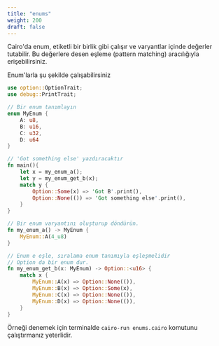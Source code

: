 ```yaml
---
title: "enums"
weight: 200
draft: false
---
```


Cairo'da enum, etiketli bir birlik gibi çalışır ve varyantlar içinde değerler tutabilir. Bu değerlere desen eşleme (pattern matching) aracılığıyla erişebilirsiniz.

Enum'larla şu şekilde çalışabilirsiniz

```rust {.codebox}
use option::OptionTrait;
use debug::PrintTrait;

// Bir enum tanımlayın
enum MyEnum {
    A: u8,
    B: u16,
    C: u32,
    D: u64
}

// 'Got something else' yazdıracaktır
fn main(){
    let x = my_enum_a();
    let y = my_enum_get_b(x);
    match y {
        Option::Some(x) => 'Got B'.print(),
        Option::None(()) => 'Got something else'.print(),
    } 
}

// Bir enum varyantını oluşturup döndürün.
fn my_enum_a() -> MyEnum {
    MyEnum::A(4_u8)
}

// Enum e eşle, sıralama enum tanımıyla eşleşmelidir
// Option da bir enum dur.
fn my_enum_get_b(x: MyEnum) -> Option::<u16> {
    match x {
        MyEnum::A(x) => Option::None(()),
        MyEnum::B(x) => Option::Some(x),
        MyEnum::C(x) => Option::None(()),
        MyEnum::D(x) => Option::None(()),
    }
}
```
Örneği denemek için terminalde `cairo-run enums.cairo` komutunu çalıştırmanız yeterlidir.
